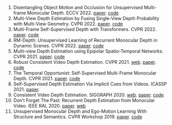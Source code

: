 1. Disentangling Object Motion and Occlusion for Unsupervised Multi-frame Monocular Depth. ECCV 2022. [paper](https://link.springer.com/content/pdf/10.1007/978-3-031-19824-3_14/.pdf). [code](https://github.com/AutoAILab/DynamicDepth)
2. Multi-View Depth Estimation by Fusing Single-View Depth Probability with Multi-View Geometry. CVPR 2022. [paper](https://openaccess.thecvf.com/content/CVPR2022/papers/Bae_Multi-View_Depth_Estimation_by_Fusing_Single-View_Depth_Probability_With_Multi-View_CVPR_2022_paper.pdf). [code](https://github.com/baegwangbin/MaGNet)
3. Multi-Frame Self-Supervised Depth with Transformers. CVPR 2022. [paper](https://openaccess.thecvf.com/content/CVPR2022/papers/Guizilini_Multi-Frame_Self-Supervised_Depth_With_Transformers_CVPR_2022_paper.pdf). [code](https://sites.google.com/tri.global/depthformer)
4. RM-Depth: Unsupervised Learning of Recurrent Monocular Depth in Dynamic Scenes. CVPR 2022. [paper](https://openaccess.thecvf.com/content/CVPR2022/papers/Hui_RM-Depth_Unsupervised_Learning_of_Recurrent_Monocular_Depth_in_Dynamic_Scenes_CVPR_2022_paper.pdf). [code](https://github.com/twhui/RM-Depth)
5. Multi-view Depth Estimation using Epipolar Spatio-Temporal Networks. CVPR 2021. [paper](https://arxiv.org/pdf/2011.13118). [code](https://github.com/xxlong0/ESTDepth)
6. Robust Consistent Video Depth Estimation. CVPR 2021. [web](https://robust-cvd.github.io). [paper](https://arxiv.org/pdf/2012.05901.pdf). [code](https://github.com/facebookresearch/robust_cvd)
7. The Temporal Opportunist: Self-Supervised Multi-Frame Monocular Depth. CVPR 2021. [paper](https://openaccess.thecvf.com/content/CVPR2021/papers/Watson_The_Temporal_Opportunist_Self-Supervised_Multi-Frame_Monocular_Depth_CVPR_2021_paper.pdf). [code](https://github.com/nianticlabs/manydepth)
8. Self-Supervised Depth Estimation Via Implicit Cues from Videos. ICASSP 2021. [paper](https://ieeexplore.ieee.org/document/9413407).
9. Consistent Video Depth Estimation. SIGGRAPH 2020. [web](https://roxanneluo.github.io/Consistent-Video-Depth-Estimation/). [paper](https://arxiv.org/abs/2004.15021). [code](https://github.com/facebookresearch/consistent_depth)
10. Don’t Forget The Past: Recurrent Depth Estimation from Monocular Video. IEEE RAL 2020. [paper](https://ieeexplore.ieee.org/document/9170769). [web](https://www.trace.ethz.ch/publications/2020/rec_depth_estimation/)
11. Unsupervised Monocular Depth and Ego-Motion Learning With Structure and Semantics. CVPR Workshop 2019. [paper](https://ieeexplore.ieee.org/document/9025608). [code](https://sites.google.com/corp/view/struct2depth)